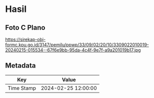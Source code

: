 # Hasil

## Foto C Plano

https://sirekap-obj-formc.kpu.go.id/3147/pemilu/ppwp/33/09/02/20/10/3309022010019-20240215-015534--67f6e9bb-95da-4c4f-9e7f-a9a201019b17.jpg


## Metadata

| Key        | Value               |
| ---------- | ------------------- |
| Time Stamp | 2024-02-25 12:00:00 |



